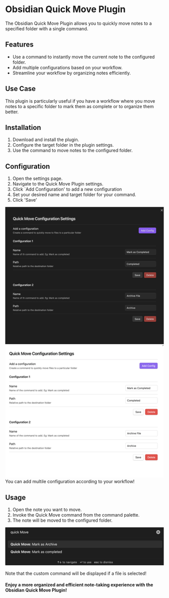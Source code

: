 # Obsidian Quick Move Plugin

The Obsidian Quick Move Plugin allows you to quickly move notes to a specified folder with a single command. 

## Features

- Use a command to instantly move the current note to the configured folder.
- Add multiple configurations based on your workflow.
- Streamline your workflow by organizing notes efficiently.

## Use Case

This plugin is particularly useful if you have a workflow where you move notes to a specific folder to mark them as complete or to organize them better.

## Installation

1. Download and install the plugin.
2. Configure the target folder in the plugin settings.
3. Use the command to move notes to the configured folder.

## Configuration

1. Open the settings page.
2. Navigate to the Quick Move Plugin settings.
3. Click `Add Configuration' to add a new configuration
4. Set your desired name and target folder for your command. 
5. Click 'Save'

![Settings page](/media/settings_page.png "Custom Commands")
![Settings page](/media/settings_page_light.png "Custom Commands")
You can add multile configuration according to your workflow!

## Usage

1. Open the note you want to move.
2. Invoke the Quick Move command from the command palette.
3. The note will be moved to the configured folder.

![Settings page](/media/command_palette.png "Custom Commands")

Note that the custom command will be displayed if a file is selected!



#### Enjoy a more organized and efficient note-taking experience with the Obsidian Quick Move Plugin!